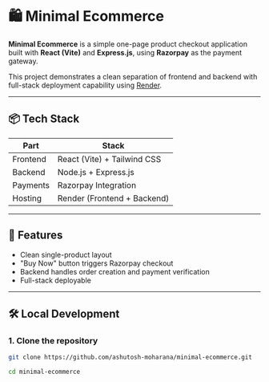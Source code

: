 # 🛍️ Minimal Ecommerce

**Minimal Ecommerce** is a simple one-page product checkout application built with **React (Vite)** and **Express.js**, using **Razorpay** as the payment gateway.

This project demonstrates a clean separation of frontend and backend with full-stack deployment capability using [Render](https://render.com).

---

## 📦 Tech Stack

| Part      | Stack                      |
|-----------|----------------------------|
| Frontend  | React (Vite) + Tailwind CSS |
| Backend   | Node.js + Express.js       |
| Payments  | Razorpay Integration       |
| Hosting   | Render (Frontend + Backend)|


---

## 🚀 Features

- Clean single-product layout
- "Buy Now" button triggers Razorpay checkout
- Backend handles order creation and payment verification
- Full-stack deployable

---

## 🛠 Local Development

### 1. Clone the repository

```bash
git clone https://github.com/ashutosh-moharana/minimal-ecommerce.git

cd minimal-ecommerce
